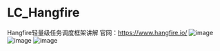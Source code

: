 # LC_Hangfire
Hangfire轻量级任务调度框架讲解 官网：https://www.hangfire.io/
![image](https://user-images.githubusercontent.com/26539681/132818091-06208174-120f-48b4-846e-e0cbdcb86e82.png)
![image](https://user-images.githubusercontent.com/26539681/132817978-51bb503a-41f2-43f6-973c-88d82d1986e4.png)
![image](https://user-images.githubusercontent.com/26539681/132818020-8c05033a-6e29-4f0e-a227-d24072acf04a.png)
